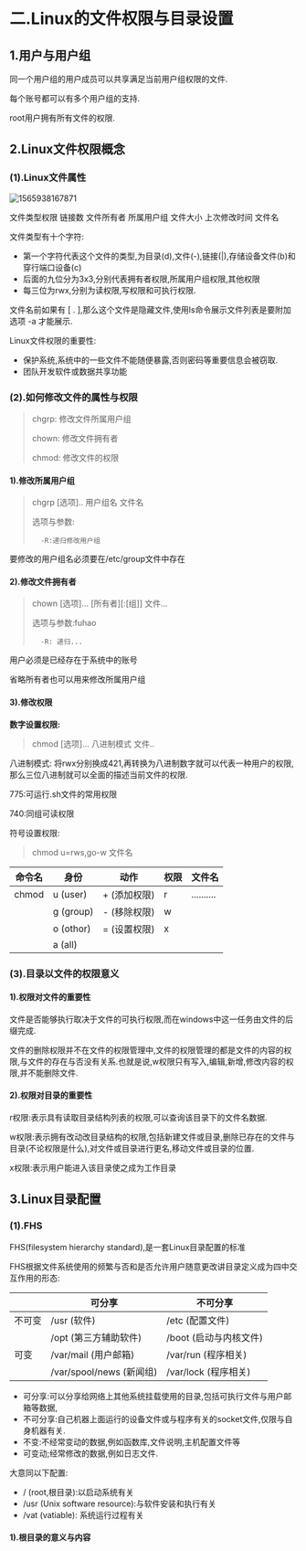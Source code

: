 # 二.Linux的文件权限与目录设置

## 1.用户与用户组

同一个用户组的用户成员可以共享满足当前用户组权限的文件.

每个账号都可以有多个用户组的支持.

root用户拥有所有文件的权限.

## 2.Linux文件权限概念

### (1).Linux文件属性

![1565938167871](http://benjaminlee.cn:8989/hello/images/1565938167871.png)

文件类型权限 链接数 文件所有者 所属用户组 文件大小 上次修改时间 文件名

文件类型有十个字符:

-   第一个字符代表这个文件的类型,为目录(d),文件(-),链接(|),存储设备文件(b)和穿行端口设备(c)
-   后面的九位分为3x3,分别代表拥有者权限,所属用户组权限,其他权限
-   每三位为rwx,分别为读权限,写权限和可执行权限.

文件名前如果有 [ . ],那么这个文件是隐藏文件,使用ls命令展示文件列表是要附加选项 -a 才能展示.

Linux文件权限的重要性:

-   保护系统,系统中的一些文件不能随便暴露,否则密码等重要信息会被窃取.
-   团队开发软件或数据共享功能

### (2).如何修改文件的属性与权限

>   chgrp: 修改文件所属用户组
>
>   chown: 修改文件拥有者
>
>   chmod: 修改文件的权限

#### 1).修改所属用户组

>   chgrp  [选项].. 用户组名 文件名
>
>   选项与参数:
>
>       -R:递归修改用户组

要修改的用户组名必须要在/etc/group文件中存在

#### 2).修改文件拥有者

>   chown [选项]... \[所有者\]\[:\[组\]\] 文件...
>
>   选项与参数:fuhao
>
>       -R: 递归...

用户必须是已经存在于系统中的账号

省略所有者也可以用来修改所属用户组

#### 3).修改权限

**数字设置权限:**

>   chmod [选项]... 八进制模式 文件..

八进制模式: 将rwx分别换成421,再转换为八进制数字就可以代表一种用户的权限,那么三位八进制就可以全面的描述当前文件的权限.

775:可运行.sh文件的常用权限

740:同组可读权限

符号设置权限:

>   chmod u=rws,go-w 文件名

| 命令名 | 身份      | 动作         | 权限 | 文件名     |
| ------ | --------- | ------------ | ---- | ---------- |
| chmod  | u (user)  | + (添加权限) | r    | .......... |
|        | g (group) | - (移除权限) | w    |            |
|        | o (othor) | = (设置权限) | x    |            |
|        | a (all)   |              |      |            |

### (3).目录以文件的权限意义

#### 1).权限对文件的重要性

文件是否能够执行取决于文件的可执行权限,而在windows中这一任务由文件的后缀完成.

文件的删除权限并不在文件的权限管理中,文件的权限管理的都是文件的内容的权限,与文件的存在与否没有关系.也就是说,w权限只有写入,编辑,新增,修改内容的权限,并不能删除文件.

#### 2).权限对目录的重要性

r权限:表示具有读取目录结构列表的权限,可以查询该目录下的文件名数据.

w权限:表示拥有改动改目录结构的权限,包括新建文件或目录,删除已存在的文件与目录(不论权限是什么),对文件或目录进行更名,移动文件或目录的位置.

x权限:表示用户能进入该目录使之成为工作目录

## 3.Linux目录配置

### (1).FHS

FHS(filesystem hierarchy standard),是一套Linux目录配置的标准

FHS根据文件系统使用的频繁与否和是否允许用户随意更改讲目录定义成为四中交互作用的形态:

|        | 可分享                   | 不可分享               |
| ------ | ------------------------ | ---------------------- |
| 不可变 | /usr (软件)              | /etc (配置文件)        |
|        | /opt (第三方辅助软件)    | /boot (启动与内核文件) |
| 可变   | /var/mail (用户邮箱)     | /var/run (程序相关)    |
|        | /var/spool/news (新闻组) | /var/lock (程序相关)   |

-   可分享:可以分享给网络上其他系统挂载使用的目录,包括可执行文件与用户邮箱等数据,
-   不可分享:自己机器上面运行的设备文件或与程序有关的socket文件,仅限与自身机器有关.
-   不变:不经常变动的数据,例如函数库,文件说明,主机配置文件等
-   可变动;经常修改的数据,例如日志文件.

大意同以下配置:

-   / (root,根目录):以启动系统有关
-   /usr (Unix software resource):与软件安装和执行有关
-   /vat (vatiable): 系统运行过程有关

#### 1).根目录的意义与内容

